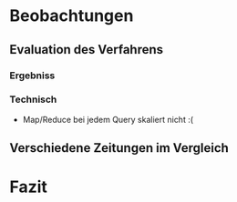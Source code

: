 # Beobachtungen
## Evaluation des Verfahrens
### Ergebniss
### Technisch

* Map/Reduce bei jedem Query skaliert nicht :(

## Verschiedene Zeitungen im Vergleich
# Fazit
